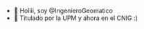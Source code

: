 - 👋 Holiii, soy @IngenieroGeomatico
- 💞️ Titulado por la UPM y ahora en el CNIG :)


<!---
IngenieroGeomatico/IngenieroGeomatico is a ✨ special ✨ repository because its `README.md` (this file) appears on your GitHub profile.
You can click the Preview link to take a look at your changes.
--->
